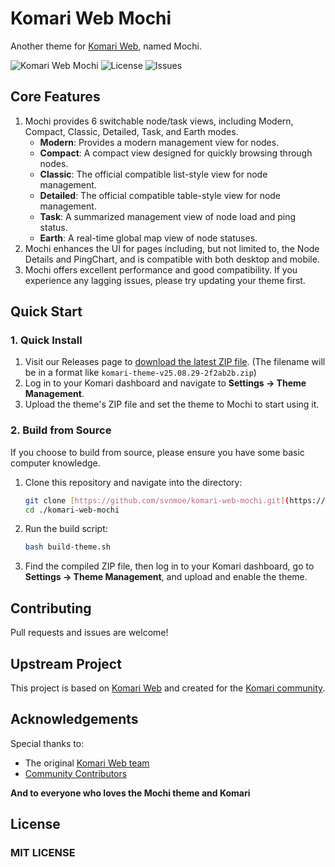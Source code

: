 # Komari Web Mochi

Another theme for [Komari Web](https://github.com/komari-monitor/komari), named Mochi.

![Komari Web Mochi](https://img.shields.io/badge/Komari-Mochi-pink?style=flat-square)
![License](https://img.shields.io/github/license/svnmoe/komari-web-mochi?style=flat-square)
![Issues](https://img.shields.io/github/issues/svnmoe/komari-web-mochi?style=flat-square)

## Core Features

1.  Mochi provides 6 switchable node/task views, including Modern, Compact, Classic, Detailed, Task, and Earth modes.
    -   **Modern**: Provides a modern management view for nodes.
    -   **Compact**: A compact view designed for quickly browsing through nodes.
    -   **Classic**: The official compatible list-style view for node management.
    -   **Detailed**: The official compatible table-style view for node management.
    -   **Task**: A summarized management view of node load and ping status.
    -   **Earth**: A real-time global map view of node statuses.
2.  Mochi enhances the UI for pages including, but not limited to, the Node Details and PingChart, and is compatible with both desktop and mobile.
3.  Mochi offers excellent performance and good compatibility. If you experience any lagging issues, please try updating your theme first.

## Quick Start

### 1. Quick Install

1.  Visit our Releases page to [download the latest ZIP file](https://github.com/svnmoe/komari-web-mochi/releases/latest).
    (The filename will be in a format like `komari-theme-v25.08.29-2f2ab2b.zip`)
2.  Log in to your Komari dashboard and navigate to **Settings -> Theme Management**.
3.  Upload the theme's ZIP file and set the theme to Mochi to start using it.

### 2. Build from Source

If you choose to build from source, please ensure you have some basic computer knowledge.

1.  Clone this repository and navigate into the directory:
    ```bash
    git clone [https://github.com/svnmoe/komari-web-mochi.git](https://github.com/svnmoe/komari-web-mochi.git)
    cd ./komari-web-mochi
    ```
2.  Run the build script:
    ```bash
    bash build-theme.sh
    ```
3.  Find the compiled ZIP file, then log in to your Komari dashboard, go to **Settings -> Theme Management**, and upload and enable the theme.

## Contributing

Pull requests and issues are welcome!

## Upstream Project

This project is based on [Komari Web](https://github.com/komari-monitor/komari-web) and created for the [Komari community](https://github.com/komari-monitor/komari).

## Acknowledgements

Special thanks to:

-   The original [Komari Web team](https://github.com/komari-monitor/komari)
-   [Community Contributors](https://github.com/svnmoe/komari-web-mochi/graphs/contributors)

**And to everyone who loves the Mochi theme and Komari**

## License

### MIT LICENSE